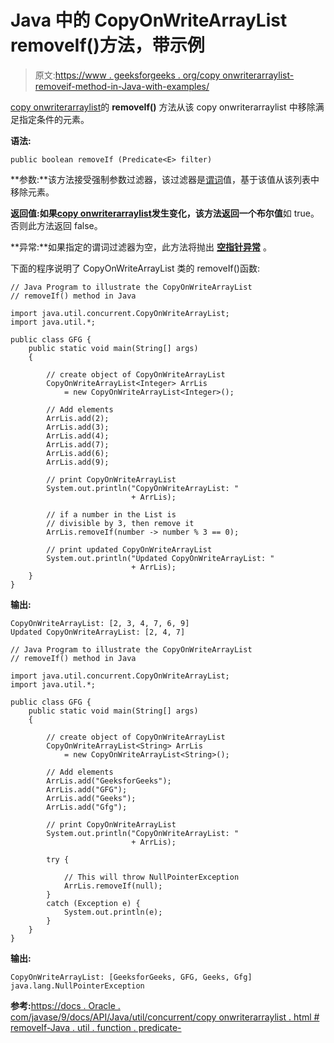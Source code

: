 # Java 中的 CopyOnWriteArrayList removeIf()方法，带示例

> 原文:[https://www . geeksforgeeks . org/copy onwriterarraylist-removeif-method-in-Java-with-examples/](https://www.geeksforgeeks.org/copyonwritearraylist-removeif-method-in-java-with-examples/)

[copy onwriterarraylist](https://www.geeksforgeeks.org/copyonwritearraylist-in-java/)的 **removeIf()** 方法从该 copy onwriterarraylist 中移除满足指定条件的元素。

**语法:**

```
public boolean removeIf (Predicate<E> filter)

```

**参数:**该方法接受强制参数过滤器，该过滤器是[谓词](https://www.geeksforgeeks.org/java-8-predicate-with-examples/)值，基于该值从该列表中移除元素。

**返回值:**如果[copy onwriterarraylist](https://www.geeksforgeeks.org/copyonwritearraylist-in-java/)发生变化，该方法返回一个**布尔值**如 true。否则此方法返回 false。

**异常:**如果指定的谓词过滤器为空，此方法将抛出 **[空指针异常](https://www.geeksforgeeks.org/null-pointer-exception-in-java/)** 。

下面的程序说明了 CopyOnWriteArrayList 类的 removeIf()函数:

```
// Java Program to illustrate the CopyOnWriteArrayList
// removeIf() method in Java

import java.util.concurrent.CopyOnWriteArrayList;
import java.util.*;

public class GFG {
    public static void main(String[] args)
    {

        // create object of CopyOnWriteArrayList
        CopyOnWriteArrayList<Integer> ArrLis
            = new CopyOnWriteArrayList<Integer>();

        // Add elements
        ArrLis.add(2);
        ArrLis.add(3);
        ArrLis.add(4);
        ArrLis.add(7);
        ArrLis.add(6);
        ArrLis.add(9);

        // print CopyOnWriteArrayList
        System.out.println("CopyOnWriteArrayList: "
                           + ArrLis);

        // if a number in the List is
        // divisible by 3, then remove it
        ArrLis.removeIf(number -> number % 3 == 0);

        // print updated CopyOnWriteArrayList
        System.out.println("Updated CopyOnWriteArrayList: "
                           + ArrLis);
    }
}
```

**输出:**

```
CopyOnWriteArrayList: [2, 3, 4, 7, 6, 9]
Updated CopyOnWriteArrayList: [2, 4, 7]

```

```
// Java Program to illustrate the CopyOnWriteArrayList
// removeIf() method in Java

import java.util.concurrent.CopyOnWriteArrayList;
import java.util.*;

public class GFG {
    public static void main(String[] args)
    {

        // create object of CopyOnWriteArrayList
        CopyOnWriteArrayList<String> ArrLis
            = new CopyOnWriteArrayList<String>();

        // Add elements
        ArrLis.add("GeeksforGeeks");
        ArrLis.add("GFG");
        ArrLis.add("Geeks");
        ArrLis.add("Gfg");

        // print CopyOnWriteArrayList
        System.out.println("CopyOnWriteArrayList: "
                           + ArrLis);

        try {

            // This will throw NullPointerException
            ArrLis.removeIf(null);
        }
        catch (Exception e) {
            System.out.println(e);
        }
    }
}
```

**输出:**

```
CopyOnWriteArrayList: [GeeksforGeeks, GFG, Geeks, Gfg]
java.lang.NullPointerException

```

**参考:**[https://docs . Oracle . com/javase/9/docs/API/Java/util/concurrent/copy onwriterarraylist . html # removeIf-Java . util . function . predicate-](https://docs.oracle.com/javase/9/docs/api/java/util/concurrent/CopyOnWriteArrayList.html#removeIf-java.util.function.Predicate-)